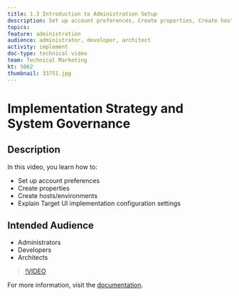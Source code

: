 ```yaml
---
title: 1.3 Introduction to Administration Setup
description: Set up account preferences, Create properties, Create hosts/environments, Explain Target UI implementation configuration settings
topics: 
feature: administration
audience: administrator, developer, architect
activity: implement
doc-type: technical video
team: Technical Marketing
kt: 5062
thumbnail: 33751.jpg
---
```


# Implementation Strategy and System Governance

## Description

In this video, you learn how to:

* Set up account preferences
* Create properties
* Create hosts/environments
* Explain Target UI implementation configuration settings

## Intended Audience

* Administrators
* Developers
* Architects

>[!VIDEO](https://video.tv.adobe.com/v/33751/?quality=12)

For more information, visit the [documentation](https://docs.adobe.com/content/help/en/target/using/administer/administrating-target.html).
